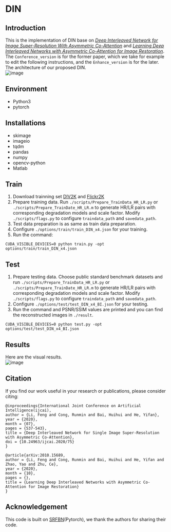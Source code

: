 # DIN
## Introduction 
This is the implementation of DIN base on [*Deep Interleaved Network for Image Super-Resolution With Asymmetric Co-Attention*](https://arxiv.org/abs/2004.11814) and [*Learning Deep Interleaved Networks with Asymmetric Co-Attention for Image Restoration*](https://arxiv.org/abs/2010.15689). The ```Conference_version``` is for the former paper, which we take for example to edit the following instructions,  and the ```Enhance_version``` is for the later. 
The architecture of our proposed DIN.  
![image](https://github.com/lifengshiwo/DIN/blob/d24fa5fb41de20c3578db619b43fedecaca15cab/Conference_version/figures/2.PNG)
## Environment
+ Python3
+ pytorch
## Installations
+ skimage
+ imageio
+ tqdm
+ pandas
+ numpy
+ opencv-python
+ Matlab
## Train
1. Download trainning set [DIV2K](https://data.vision.ee.ethz.ch/cvl/DIV2K/) and [Flickr2K](https://github.com/sanghyun-son/EDSR-PyTorch)
2. Prepare training data. Run ```./scripts/Prepare_TrainData_HR_LR.py``` or ```./scripts/Prepare_TrainDate_HR_LR.m``` to generate HR/LR pairs with corresponding degradation models and scale factor. Modify ```./scripts/flags.py``` to configure ```traindata_path``` and ```savedata_path```.
3. Test data preparation is as same as train data preparation.
4. Configure ```./options/train/train_DIN_x4.json``` for your training.
5. Run the command:
```
CUDA_VISIBLE_DEVICES=0 python train.py -opt options/train/train_DIN_x4.json
```
## Test
1. Prepare testing data. Choose public standard benchmark datasets and run ```./scripts/Prepare_TrainData_HR_LR.py``` or ```./scripts/Prepare_TrainDate_HR_LR.m``` to generate HR/LR pairs with corresponding degradation models and scale factor. Modify ```./scripts/flags.py``` to configure ```traindata_path``` and ```savedata_path```.
2. Configure ```./options/test/test_DIN_x4_BI.json``` for your testing.
3. Run the command and PSNR/SSIM values are printed and you can find the reconstructed images in ```./result```.
```
CUDA_VISIBLE_DEVICES=0 python test.py -opt options/test/test_DIN_x4_BI.json
```
## Results
Here are the visual results.  
![image](https://github.com/lifengshiwo/DIN/blob/d24fa5fb41de20c3578db619b43fedecaca15cab/Conference_version/figures/1.PNG)
## Citation
If you find our work useful in your research or publications, please consider citing:
```
@inproceedings{International Joint Conference on Artificial Intelligence(ijcai),
author = {Li, Feng and Cong, Runmin and Bai, Huihui and He, Yifan},
year = {2020},
month = {07},
pages = {537-543},
title = {Deep Interleaved Network for Single Image Super-Resolution with Asymmetric Co-Attention},
doi = {10.24963/ijcai.2020/75}
}

@article{arXiv:2010.15689,
author = {Li, Feng and Cong, Runmin and Bai, Huihui and He, Yifan and Zhao, Yao and Zhu, Ce},
year = {2020},
month = {10},
pages = {},
title = {Learning Deep Interleaved Networks with Asymmetric Co-Attention for Image Restoration}
}
```
## Acknowledgement
This code is built on [SRFBN](https://github.com/Paper99/SRFBN_CVPR19)(Pytorch), we thank the authors for sharing their code.

